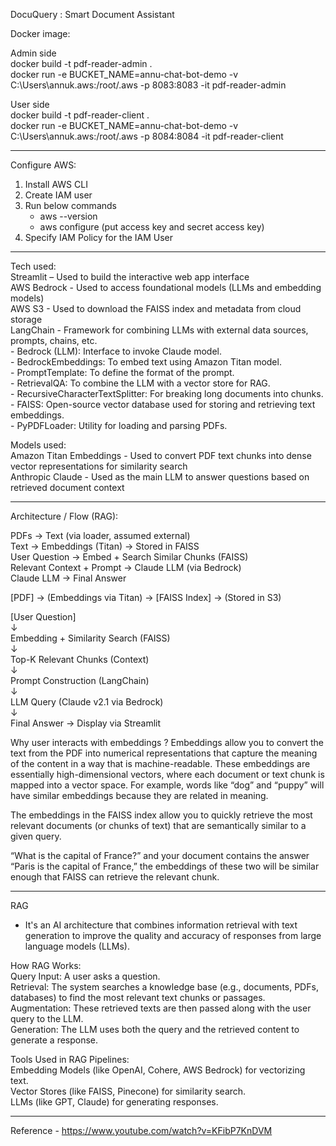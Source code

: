 DocuQuery : Smart Document Assistant                                                                                                                                                      

Docker image:

Admin side                                                                                                                              
docker build -t pdf-reader-admin .                                                                                                                                                      
docker run -e BUCKET_NAME=annu-chat-bot-demo -v C:\Users\annuk\.aws:/root/.aws -p 8083:8083 -it pdf-reader-admin                                                                                                                              

User side                                                                                                                              
docker build -t pdf-reader-client .                                                                                                                              
docker run -e BUCKET_NAME=annu-chat-bot-demo -v C:\Users\annuk\.aws:/root/.aws -p 8084:8084 -it pdf-reader-client                                                                                                                             

--------

Configure AWS:
1. Install AWS CLI                                                                                                                              
2. Create IAM user                                                                                                                              
3. Run below commands                                                                                                                              
   - aws --version                                                                                                                              
   - aws configure (put access key and secret access key)                                                                                                                              
4. Specify IAM Policy for the IAM User                                                                                                                              

----------

Tech used:                                                                                                                              
Streamlit – Used to build the interactive web app interface                                                                                                                                                                               
AWS Bedrock - Used to access foundational models (LLMs and embedding models)                                                                                                                                                                 
AWS S3 - Used to download the FAISS index and metadata from cloud storage                                                                                                                                                                 
LangChain - Framework for combining LLMs with external data sources, prompts, chains, etc.                                                                                                                                                   
       - Bedrock (LLM): Interface to invoke Claude model.                                                                                                                                                                 
       - BedrockEmbeddings: To embed text using Amazon Titan model.                                                                                                                                                                 
       - PromptTemplate: To define the format of the prompt.                                                                                                                                                                 
       - RetrievalQA: To combine the LLM with a vector store for RAG.                                                                                                                                                                 
       - RecursiveCharacterTextSplitter: For breaking long documents into chunks.                                                                                                                                                            
       - FAISS: Open-source vector database used for storing and retrieving text embeddings.                                                                                                                                                  
       - PyPDFLoader: Utility for loading and parsing PDFs.                                                                                                                                                                 

Models used:                                                                                                                                                      
Amazon Titan Embeddings - Used to convert PDF text chunks into dense vector representations for similarity search                                                                                                                            
Anthropic Claude - Used as the main LLM to answer questions based on retrieved document context

----------

Architecture / Flow (RAG):

PDFs → Text (via loader, assumed external)                                                                                                                                                                                 
Text → Embeddings (Titan) → Stored in FAISS                                                                                                                                                                                 
User Question → Embed + Search Similar Chunks (FAISS)                                                                                                                                                                                 
Relevant Context + Prompt → Claude LLM (via Bedrock)                                                                                                                                                                                 
Claude LLM → Final Answer                                                                                                                                                                                 
                                                                                                                                                                                                                                                                                                                                                                  
[PDF] → (Embeddings via Titan) → [FAISS Index] → (Stored in S3)                                                                                                                                                                               

[User Question]                                                                                                                                                                                 
    ↓                                                                                                                                                                                 
Embedding + Similarity Search (FAISS)                                                                                                                                                                                 
    ↓                                                                                                                                                                                 
Top-K Relevant Chunks (Context)                                                                                                                                                                                 
    ↓                                                                                                                                                                                 
Prompt Construction (LangChain)                                                                                                                                                                                 
    ↓                                                                                                                                                                                 
LLM Query (Claude v2.1 via Bedrock)                                                                                                                                                                                                                                                                                                                                                                  
    ↓                                                                                                                                                                                 
Final Answer → Display via Streamlit                                                                                                                                                                                 


Why user interacts with embeddings ?
Embeddings allow you to convert the text from the PDF into numerical representations that capture the meaning of the content in a way that is machine-readable.
These embeddings are essentially high-dimensional vectors, where each document or text chunk is mapped into a vector space.
For example, words like “dog” and “puppy” will have similar embeddings because they are related in meaning.

The embeddings in the FAISS index allow you to quickly retrieve the most relevant documents (or chunks of text) that are semantically similar to a given query.

“What is the capital of France?” and your document contains the answer “Paris is the capital of France,”
the embeddings of these two will be similar enough that FAISS can retrieve the relevant chunk.

----------
RAG 
- It's an AI architecture that combines information retrieval with text generation to improve the quality and accuracy of responses from large language models (LLMs).
  
How RAG Works:                                                                                   
Query Input: A user asks a question.                                                                                   
Retrieval: The system searches a knowledge base (e.g., documents, PDFs, databases) to find the most relevant text chunks or passages.                                                                                   
Augmentation: These retrieved texts are then passed along with the user query to the LLM.                                                                                   
Generation: The LLM uses both the query and the retrieved content to generate a response.                                                                                   

Tools Used in RAG Pipelines:                                                                                   
Embedding Models (like OpenAI, Cohere, AWS Bedrock) for vectorizing text.                                                                                   
Vector Stores (like FAISS, Pinecone) for similarity search.                                                                                   
LLMs (like GPT, Claude) for generating responses.                                                                                   

----------

Reference - https://www.youtube.com/watch?v=KFibP7KnDVM
